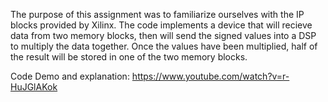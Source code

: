 The purpose of this assignment was to familiarize ourselves with the IP blocks provided by Xilinx. The code implements a device that will recieve data from two memory blocks,
then will send the signed values into a DSP to multiply the data together. Once the values have been multiplied, half of the result will be stored in one of the two memory blocks. 

Code Demo and explanation:
https://www.youtube.com/watch?v=r-HuJGlAKok
